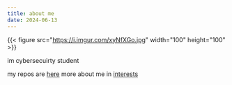 ```yaml
---
title: about me
date: 2024-06-13
---
```




{{< figure src="https://i.imgur.com/xyNfXGo.jpg" width="100" height="100" >}} 

im cybersecuirty student

my repos are [here](https://github.com/pegielm?tab=repositories)
more about me in [interests](../posts/interests)










